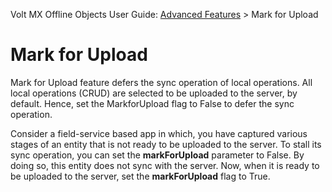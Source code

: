 
Volt MX  Offline Objects User Guide: [Advanced Features](Advanced_Features.md) > Mark for Upload

Mark for Upload
===============

Mark for Upload feature defers the sync operation of local operations. All local operations (CRUD) are selected to be uploaded to the server, by default. Hence, set the MarkforUpload flag to False to defer the sync operation.

Consider a field-service based app in which, you have captured various stages of an entity that is not ready to be uploaded to the server. To stall its sync operation, you can set the **markForUpload** parameter to False. By doing so, this entity does not sync with the server. Now, when it is ready to be uploaded to the server, set the **markForUpload** flag to True.
